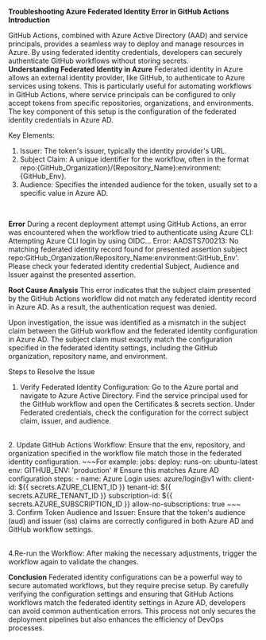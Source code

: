 **Troubleshooting Azure Federated Identity Error in GitHub Actions**
<br>
**Introduction**

GitHub Actions, combined with Azure Active Directory (AAD) and service principals, provides a seamless way to deploy and manage resources in Azure. By using federated identity credentials, developers can securely authenticate GitHub workflows without storing secrets.
<br>
**Understanding Federated Identity in Azure**
Federated identity in Azure allows an external identity provider, like GitHub, to authenticate to Azure services using tokens. This is particularly useful for automating workflows in GitHub Actions, where service principals can be configured to only accept tokens from specific repositories, organizations, and environments. The key component of this setup is the configuration of the federated identity credentials in Azure AD.

Key Elements:
1. Issuer: The token's issuer, typically the identity provider's URL.
2. Subject Claim: A unique identifier for the workflow, often in the format repo:{GitHub_Organization}/{Repository_Name}:environment:{GitHub_Env}.
3. Audience: Specifies the intended audience for the token, usually set to a specific value in Azure AD.
<br>

**Error**
During a recent deployment attempt using GitHub Actions, an error was encountered when the workflow tried to authenticate using Azure CLI: 
Attempting Azure CLI login by using OIDC...
Error: AADSTS700213: No matching federated identity record found for presented assertion subject repo:GitHub_Organization/Repository_Name:environment:GitHub_Env'. Please check your federated identity credential Subject, Audience and Issuer against the presented assertion.
<br>

**Root Cause Analysis**
This error indicates that the subject claim presented by the GitHub Actions workflow did not match any federated identity record in Azure AD. As a result, the authentication request was denied.

Upon investigation, the issue was identified as a mismatch in the subject claim between the GitHub workflow and the federated identity configuration in Azure AD. The subject claim must exactly match the configuration specified in the federated identity settings, including the GitHub organization, repository name, and environment.

Steps to Resolve the Issue
1. Verify Federated Identity Configuration:
    Go to the Azure portal and navigate to Azure Active Directory.
    Find the service principal used for the GitHub workflow and open the Certificates & secrets section. Under Federated credentials, check the configuration for the correct subject claim, issuer, and audience.
<br>
2. Update GitHub Actions Workflow:
Ensure that the env, repository, and organization specified in the workflow file match those in the federated identity configuration.
~~~For example:
        jobs:
        deploy:
            runs-on: ubuntu-latest
            env:
            GITHUB_ENV: 'production'  # Ensure this matches Azure AD configuration
            steps:
            - name: Azure Login
                uses: azure/login@v1
                with:
                client-id: ${{ secrets.AZURE_CLIENT_ID }}
                tenant-id: ${{ secrets.AZURE_TENANT_ID }}
                subscription-id: ${{ secrets.AZURE_SUBSCRIPTION_ID }}
                allow-no-subscriptions: true
~~~

<br>
3. Confirm Token Audience and Issuer:
Ensure that the token's audience (aud) and issuer (iss) claims are correctly configured in both Azure AD and GitHub workflow settings.
<br><br>

4.Re-run the Workflow:
After making the necessary adjustments, trigger the workflow again to validate the changes.
<br>

**Conclusion**
Federated identity configurations can be a powerful way to secure automated workflows, but they require precise setup. By carefully verifying the configuration settings and ensuring that GitHub Actions workflows match the federated identity settings in Azure AD, developers can avoid common authentication errors. This process not only secures the deployment pipelines but also enhances the efficiency of DevOps processes.